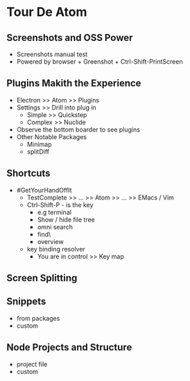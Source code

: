 # Tour De Atom

## Screenshots and OSS Power
  * Screenshots manual test
  * Powered by browser + Greenshot + Ctrl-Shift-PrintScreen

## Plugins Makith the Experience
  * Electron >> Atom >> Plugins
  * Settings >> Drill into plug in
    * Simple >> Quickstep
    * Complex >> Nuclide
  * Observe the bottom boarder to see plugins
  * Other Notable Packages
    * Minimap
    * splitDiff


## Shortcuts
  * #GetYourHandOffIt
    * TestComplete >> ... >> Atom >> ... >> EMacs / Vim
    * Ctrl-Shift-P - is the key
      * e.g terminal
      * Show / hide file tree
      * omni search
      * find\
      * overview
    * key binding resolver
      * You are in control >> Key map

## Screen Splitting

## Snippets
  * from packages
  * custom

## Node Projects and Structure
  * project file
  * custom
